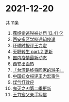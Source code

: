 # 2021-12-20
  共 11条

  <!-- BEGIN -->
  <!-- 最后更新时间:Mon Dec 20 2021 16:18:25 GMT+0000 (Coordinated Universal Time) -->
  1. [薇娅偷逃税被处罚 13.41 亿](https://www.zhihu.com/search?q=薇娅)
1. [西安多区学校通知停课](https://www.zhihu.com/search?q=西安疫情)
1. [环球时报评王力宏](https://www.zhihu.com/search?q=环球时报评王力宏)
1. [无职转生 part.2 更新](https://www.zhihu.com/search?q=无职转生)
1. [国内疫情最新动态](https://www.zhihu.com/search?q=疫情)
1. [西安出血热](https://www.zhihu.com/search?q=出血热)
1. [「台湾是终将回家的游子」](https://www.zhihu.com/search?q=台湾)
1. [中国妇女报评王力宏事件](https://www.zhihu.com/search?q=王力宏事件)
1. [煤气灯效应](https://www.zhihu.com/search?q=煤气灯效应)
1. [鬼灭之刃第二季更新](https://www.zhihu.com/search?q=鬼灭之刃)
1. [王力宏父亲手写信](https://www.zhihu.com/search?q=王力宏父亲)
  <!-- END -->
  